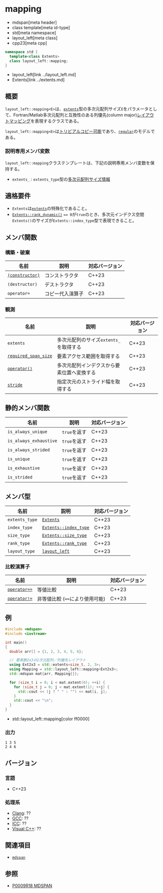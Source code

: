 # mapping
* mdspan[meta header]
* class template[meta id-type]
* std[meta namespace]
* layout_left[meta class]
* cpp23[meta cpp]

```cpp
namespace std {
  template<class Extents>
  class layout_left::mapping;
}
```
* layout_left[link ../layout_left.md]
* Extents[link ../extents.md]

## 概要
`layout_left::mapping<E>`は、[`extents`](../extents.md)型の多次元配列サイズ`E`をパラメータとして、Fortran/Matlab多次元配列と互換性のある列優先(column major)[レイアウトマッピング](../LayoutMapping.md)を表現するクラスである。

`layout_left::mapping<E>`は[トリビアルコピー可能](/reference/type_traits/is_trivially_copyable.md)であり、[`regular`](/reference/concepts/regular.md)のモデルである。

### 説明専用メンバ変数
`layout_left::mapping`クラステンプレートは、下記の説明専用メンバ変数を保持する。

- `extents_` : `extents_type`型の[多次元配列サイズ情報](../extents.md)


## 適格要件
- `Extents`は[`extents`](../extents.md)の特殊化であること。
- [`Extents::rank_dynamic()`](../extents/rank_dynamic.md) `== 0`が`true`のとき、多次元インデクス空間`Extents()`のサイズが`Extents::index_type`型で表現できること。


## メンバ関数
### 構築・破棄

| 名前 | 説明 | 対応バージョン |
|------|------|----------------|
| [`(constructor)`](mapping/op_constructor.md) | コンストラクタ | C++23 |
| `(destructor)` | デストラクタ | C++23 |
| `operator=`    | コピー代入演算子 | C++23 |

### 観測

| 名前 | 説明 | 対応バージョン |
|------|------|----------------|
| `extents` | 多次元配列のサイズ`extents_`を取得する | C++23 |
| [`required_span_size`](mapping/required_span_size.md) | 要素アクセス範囲を取得する | C++23 |
| [`operator()`](mapping/op_call.md) | 多次元配列インデクスから要素位置へ変換する | C++23 |
| [`stride`](mapping/stride.md) | 指定次元のストライド幅を取得する | C++23 |


## 静的メンバ関数

| 名前 | 説明 | 対応バージョン |
|------|------|----------------|
| `is_always_unique`     | `true`を返す | C++23 |
| `is_always_exhaustive` | `true`を返す | C++23 |
| `is_always_strided`    | `true`を返す | C++23 |
| `is_unique`     | `true`を返す | C++23 |
| `is_exhaustive` | `true`を返す | C++23 |
| `is_strided`    | `true`を返す | C++23 |


## メンバ型

| 名前 | 説明 | 対応バージョン |
|------|------|----------------|
| `extents_type` | [`Extents`](../extents.md) | C++23 |
| `index_type` | [`Extents::index_type`](../extents.md) | C++23 |
| `size_type` | [`Extents::size_type`](../extents.md) | C++23 |
| `rank_type` | [`Extents::rank_type`](../extents.md) | C++23 |
| `layout_type` | [`layout_left`](../layout_left.md) | C++23 |


### 比較演算子

| 名前 | 説明 | 対応バージョン |
|------|------|----------------|
| [`operator==`](mapping/op_equal.md) | 等値比較 | C++23 |
| [`operator!=`](mapping/op_equal.md) | 非等値比較 (`==`により使用可能) | C++23 |


## 例
```cpp example
#include <mdspan>
#include <iostream>

int main()
{
  double arr[] = {1, 2, 3, 4, 5, 6};

  // 要素数2x3の2次元配列／列優先レイアウト
  using Ext2x3 = std::extents<size_t, 2, 3>;
  using Mapping = std::layout_left::mapping<Ext2x3>;
  std::mdspan mat{arr, Mapping{}};

  for (size_t i = 0; i < mat.extent(0); ++i) {
    for (size_t j = 0; j < mat.extent(1); ++j) {
      std::cout << (j ? " " : "") << mat[i, j];
    }
    std::cout << "\n";
  }
}
```
* std::layout_left::mapping[color ff0000]

### 出力
```
1 3 5
2 4 6
```


## バージョン
### 言語
- C++23

### 処理系
- [Clang](/implementation.md#clang): ??
- [GCC](/implementation.md#gcc): ??
- [ICC](/implementation.md#icc): ??
- [Visual C++](/implementation.md#visual_cpp): ??


## 関連項目
- [`mdspan`](../mdspan.md)


## 参照
- [P0009R18 MDSPAN](https://www.open-std.org/jtc1/sc22/wg21/docs/papers/2022/p0009r18.html)
